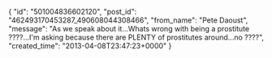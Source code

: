  {
   "id": "501004836602120",
   "post_id": "462493170453287_490608044308466",
   "from_name": "Pete Daoust",
   "message": "As we speak about it...Whats wrong with being a prostitute ????...I'm asking because there are PLENTY of prostitutes around...no ????",
   "created_time": "2013-04-08T23:47:23+0000"
 }
